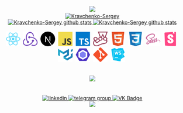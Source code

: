 <!-- HEARER -->
<div align="center">
        <img src="https://capsule-render.vercel.app/api?type=waving&color=494&height=190&section=header&text=Sergey%20Kravchenko&desc=frontend%20developer&animation=fadeIn&fontColor=fff&fontSize=75&fontAlign=58&fontAlignY=34&descSize=16&descAlign=63.5&descAlignY=17"/>
</div>
    
<!-- /HEARER -->

<div align="center">
    <a href="https://skyline.github.com/PasterZOOM/2022" target="_blank">
        <img src="https://github-readme-streak-stats.herokuapp.com/?user=Kravchenko-Sergey&hide_border=true&stroke=888&ring=494&fire=D70&currStreakNum=D70&sideNums=888&dates=888&sideLabels=888&currStreakLabel=494&background=0000"
             title="Kravchenko-Sergey" 
             alt="Kravchenko-Sergey"
             width="60%"/>
    </a>
</div>
<div align="center">
    <a href="https://github.com/Kravchenko-Sergey?tab=repositories" target="_blank">
        <img src="https://github-readme-stats.vercel.app/api?username=Kravchenko-Sergey&show_icons=true&count_private=true&hide_border=true&title_color=494&text_color=888&icon_color=494&bg_color=0000"
             title="Kravchenko-Sergey github repositories" 
             alt="Kravchenko-Sergey github stats"
             width="49%"/>
    </a>
    <a href="https://github.com/Kravchenko-Sergey?tab=repositories" target="_blank">
        <img src="https://github-readme-stats.vercel.app/api/top-langs/?username=Kravchenko-Sergey&&layout=compact&hide_border=true&title_color=494&text_color=888&bg_color=0000"
             title="Kravchenko-Sergey github repositories"
             alt="Kravchenko-Sergey github stats"
             width="41%"/>
    </a>
</div>

<br/>

<div align="center">
    <a href="https://reactjs.org/" target="_blank">
        <img src="https://github.com/devicons/devicon/blob/master/icons/react/react-original.svg"
             title="React" alt="React"
             width="40" height="40"/></a>&nbsp;
    <a href="https://redux.js.org/" target="_blank">
        <img src="https://github.com/devicons/devicon/blob/master/icons/redux/redux-original.svg"
             title="Redux" alt="Redux "
             width="40" height="40"/></a>&nbsp;
    <a href="https://nextjs.org/" target="_blank">
        <img src="https://github.com/devicons/devicon/blob/master/icons/nextjs/nextjs-original.svg"
             title="NextJS" alt="NextJS "
             width="40" height="40"/></a>&nbsp; 
    <a href="https://en.wikipedia.org/wiki/JavaScript" target="_blank">
        <img src="https://github.com/devicons/devicon/blob/master/icons/javascript/javascript-original.svg"
             title="JavaScript" alt="JavaScript"
             width="40" height="40"/></a>&nbsp;
    <a href="https://www.typescriptlang.org/" target="_blank">
        <img src="https://github.com/devicons/devicon/blob/master/icons/typescript/typescript-original.svg"
             title="TypeScript" alt="TypeScript"
             width="40" height="40"/></a>&nbsp;
  <a href="https://jestjs.io/ru/" target="_blank">
        <img src="https://github.com/devicons/devicon/blob/master/icons/jest/jest-plain.svg"
             title="HTML5" alt="HTML"
             width="40" height="40"/></a>&nbsp;
  <a href="https://en.wikipedia.org/wiki/HTML" target="_blank">
        <img src="https://github.com/devicons/devicon/blob/master/icons/html5/html5-original.svg"
             title="HTML5" alt="HTML"
             width="40" height="40"/></a>&nbsp;
    <a href="https://en.wikipedia.org/wiki/CSS" target="_blank">
        <img src="https://github.com/devicons/devicon/blob/master/icons/css3/css3-original.svg"
             title="CSS3" alt="CSS"
             width="40" height="40"/></a>&nbsp;
    <a href="https://sass-lang.com/" target="_blank">
        <img src="https://github.com/devicons/devicon/blob/master/icons/sass/sass-original.svg"
             title="SASS" alt="SASS"
             width="40" height="40"/></a>&nbsp;   
  <a href="https://storybook.js.org/" target="_blank">
        <img src="https://github.com/devicons/devicon/blob/master/icons/storybook/storybook-original.svg"
             title="Story book" alt="Story book"
             width="40" height="40"/></a>&nbsp;
  <a href="https://mui.com/" target="_blank">
        <img src="https://github.com/devicons/devicon/blob/master/icons/materialui/materialui-original.svg"
             title="Material UI" alt="Material UI"
             width="40" height="40"/></a>&nbsp;
    <a href="https://eslint.org/" target="_blank">
        <img src="https://github.com/devicons/devicon/blob/master/icons/eslint/eslint-original.svg"
             title="Eslint" alt="Eslint "
             width="40" height="40"/></a>&nbsp;  
    <a href="https://git-scm.com/" target="_blank">
        <img src="https://github.com/devicons/devicon/blob/master/icons/git/git-original.svg"
             title="Git" alt="Git"
             width="40" height="40"/></a>&nbsp;
    <a href="https://www.jetbrains.com/webstorm/" target="_blank">
    <img src="https://github.com/devicons/devicon/blob/master/icons/webstorm/webstorm-plain.svg"
         title="WebStorm" alt="WebStorm"
         width="40" height="40"/></a>&nbsp;
</div>

<br/>

<br/>

<div align="center">
  <a href="https://www.codewars.com/users/Sergey_26" target="_blank">
    <img src="https://www.codewars.com/users/Sergey_26/badges/large"
  </a>
</div>

<br/>

<br/>

<div align="center">
    <a href="https://www.linkedin.com/#/" target="_blank">
      <img src="https://cdn-icons-png.flaticon.com/512/2504/2504799.png" width="40" height="40" alt="linkedin" />
    </a>
    <a href="https://t.me/Kravchenko_Sergey" target="_blank">
      <img src="https://cdn-icons-png.flaticon.com/512/2111/2111646.png" width="40" height="40" alt="telegram group" />
    </a>
    <a href="https://vk.com/s_a_kravchenko" target="_blank">
      <img src="https://cdn-icons-png.flaticon.com/512/145/145813.png" width="40" height="40" alt="VK Badge"/>
    </a>
  </div>

<!-- FOOTER -->
<div align="center">
    <img src="https://capsule-render.vercel.app/api?type=waving&color=494&height=120&section=footer&animation=fadeIn&fontColor=fff&fontSize=12&fontAlign=50&fontAlignY=80&descSize=20&descAlign=84&descAlignY=43"/>
</div>
<!-- FOOTER -->
